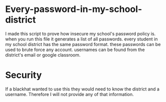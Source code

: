 # Every-password-in-my-school-district
I made this script to prove how insecure my school's password policy is. when you run this file it generates a list of all passwords. every student in my school district has the same password format.
these passwords can be used to brute force any account. usernames can be found from the district's email or google classroom.
# Security
If a blackhat wanted to use this they would need to know the district and a username. Therefore I will not provide any of that information.
